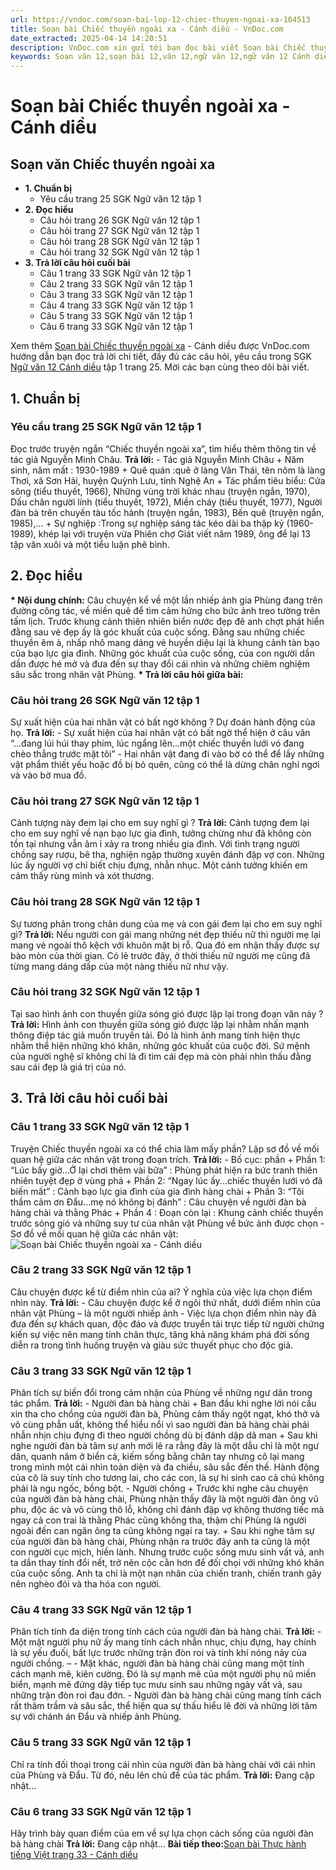 ```yaml
---
url: https://vndoc.com/soan-bai-lop-12-chiec-thuyen-ngoai-xa-104513
title: Soạn bài Chiếc thuyền ngoài xa - Cánh diều - VnDoc.com
date_extracted: 2025-04-14 14:20:51
description: VnDoc.com xin gửi tới bạn đọc bài viết Soạn bài Chiếc thuyền ngoài xa - Cánh diều. Mời các bạn cùng theo dõi bài viết dưới đây nhé.
keywords: Soạn văn 12,soạn bài 12,văn 12,ngữ văn 12,ngữ văn 12 Cánh diều,soạn ngữ văn 12,giải ngữ văn 12,soạn văn 12 Cánh diều,soạn văn 12 Cánh diều ngắn nhất,soạn bài 12 cánh diều,soạn văn 12 tập 1 trang 25 Cánh diều,Soạn bài Chiếc thuyền ngoài xa Cánh diều,Soạn bài Chiếc thuyền ngoài xa,Soạn văn Chiếc thuyền ngoài xa,Soạn bài Chiếc thuyền ngoài xa ngắn nhất,Chiếc thuyền ngoài xa,soạn văn 12 tập 1 trang 25
---
```


# Soạn bài Chiếc thuyền ngoài xa - Cánh diều
## Soạn văn Chiếc thuyền ngoài xa
  * **1\. Chuẩn bị**
    * Yêu cầu trang 25 SGK Ngữ văn 12 tập 1
  * **2\. Đọc hiểu**
    * Câu hỏi trang 26 SGK Ngữ văn 12 tập 1
    * Câu hỏi trang 27 SGK Ngữ văn 12 tập 1
    * Câu hỏi trang 28 SGK Ngữ văn 12 tập 1
    * Câu hỏi trang 32 SGK Ngữ văn 12 tập 1
  * **3\. Trả lời câu hỏi cuối bài**
    * Câu 1 trang 33 SGK Ngữ văn 12 tập 1
    * Câu 2 trang 33 SGK Ngữ văn 12 tập 1
    * Câu 3 trang 33 SGK Ngữ văn 12 tập 1
    * Câu 4 trang 33 SGK Ngữ văn 12 tập 1
    * Câu 5 trang 33 SGK Ngữ văn 12 tập 1
    * Câu 6 trang 33 SGK Ngữ văn 12 tập 1

Xem thêm
[Soạn bài Chiếc thuyền ngoài xa](<https://vndoc.com/soan-bai-lop-12-chiec-thuyen-ngoai-xa-104513>) \- Cánh diều được VnDoc.com hướng dẫn bạn đọc trả lời chi tiết, đầy đủ các câu hỏi, yêu cầu trong SGK [Ngữ văn 12 Cánh diều](<https://vndoc.com/soan-van-12-canh-dieu>) tập 1 trang 25. Mời các bạn cùng theo dõi bài viết.
## 1\. Chuẩn bị
### Yêu cầu trang 25 SGK Ngữ văn 12 tập 1
Đọc trước truyện ngắn “Chiếc thuyền ngoài xa”, tìm hiểu thêm thông tin về tác giả Nguyễn Minh Châu.
**Trả lời:**
\- Tác giả Nguyễn Minh Châu
\+ Năm sinh, năm mất : 1930-1989
\+ Quê quán :quê ở làng Văn Thái, tên nôm là làng Thơi, xã Sơn Hải, huyện Quỳnh Lưu, tỉnh Nghệ An
\+ Tác phẩm tiêu biểu: Cửa sông \(tiểu thuyết, 1966\), Những vùng trời khác nhau \(truyện ngắn, 1970\), Dấu chân người lính \(tiểu thuyết, 1972\), Miền cháy \(tiểu thuyết, 1977\), Người đàn bà trên chuyến tàu tốc hành \(truyện ngắn, 1983\), Bến quê \(truyện ngắn, 1985\),...
\+ Sự nghiệp :Trong sự nghiệp sáng tác kéo dài ba thập kỷ \(1960-1989\), khép lại với truyện vừa Phiên chợ Giát viết năm 1989, ông để lại 13 tập văn xuôi và một tiểu luận phê bình.
## 2\. Đọc hiểu
**\* Nội dung chính:** Câu chuyện kể về một lần nhiếp ảnh gia Phùng đang trên đường công tác, về miền quê để tìm cảm hứng cho bức ảnh treo tường trên tấm lịch. Trước khung cảnh thiên nhiên biển nước đẹp đẽ anh chợt phát hiển đằng sau vẻ đẹp ấy là góc khuất của cuộc sống. Đằng sau những chiếc thuyền êm ả, nhấp nhô mang dáng vẻ huyền diệu lại là khung cảnh tàn bạo của bạo lực gia đình. Những góc khuất của cuộc sống, của con người dần dần được hé mở và đưa đến sự thay đổi cái nhìn và những chiêm nghiệm sâu sắc trong nhân vật Phùng.
**\* Trả lời câu hỏi giữa bài:**
### Câu hỏi trang 26 SGK Ngữ văn 12 tập 1
Sự xuất hiện của hai nhân vật có bất ngờ không ? Dự đoán hành động của họ.
**Trả lời:**
\- Sự xuất hiện của hai nhân vật có bất ngờ thể hiện ở câu văn “...đang lúi húi thay phim, lúc ngẩng lên...một chiếc thuyền lưới vó đang chèo thẳng trước mặt tôi”
\- Hai nhân vật đang đi vào bờ có thể để lấy những vật phẩm thiết yếu hoặc đồ bị bỏ quên, cũng có thể là dừng chân nghỉ ngơi và vào bờ mua đồ.
### Câu hỏi trang 27 SGK Ngữ văn 12 tập 1
Cảnh tượng này đem lại cho em suy nghĩ gì ?
**Trả lời:**
Cảnh tượng đem lại cho em suy nghĩ về nạn bạo lực gia đình, tưởng chừng như đã không còn tồn tại nhưng vẫn âm ỉ xảy ra trong nhiều gia đình. Với tình trạng người chồng say rượu, bê tha, nghiện ngập thường xuyên đánh đập vợ con. Những lúc ấy người vợ chỉ biết chịu đựng, nhẫn nhục. Một cảnh tưởng khiến em cảm thấy rùng mình và xót thương.
### Câu hỏi trang 28 SGK Ngữ văn 12 tập 1
Sự tương phản trong chân dung của mẹ và con gái đem lại cho em suy nghĩ gì?
**Trả lời:**
Nếu người con gái mang những nét đẹp thiếu nữ thì người mẹ lại mang vẻ ngoài thô kệch với khuôn mặt bị rỗ. Qua đó em nhận thấy được sự bào mòn của thời gian. Có lẽ trước đây, ở thời thiếu nữ người mẹ cũng đã từng mang dáng dấp của một nàng thiếu nữ như vậy.
### Câu hỏi trang 32 SGK Ngữ văn 12 tập 1
Tại sao hình ảnh con thuyền giữa sóng gió được lặp lại trong đoạn văn này ?
**Trả lời:**
Hình ảnh con thuyền giữa sóng gió được lặp lại nhằm nhấn mạnh thông điệp tác giả muốn truyền tải. Đó là hình ảnh mang tính hiện thực nhằm thể hiện những khó khăn, những góc khuất của cuộc đời. Sứ mệnh của người nghệ sĩ không chỉ là đi tìm cái đẹp mà còn phải nhìn thấu đằng sau cái đẹp là giá trị của nó.
## 3\. Trả lời câu hỏi cuối bài
### Câu 1 trang 33 SGK Ngữ văn 12 tập 1
Truyện Chiếc thuyền ngoài xa có thể chia làm mấy phần? Lập sơ đồ về mối quan hệ giữa các nhân vật trong đoạn trích.
**Trả lời:**
\- Bố cục: phần
\+ Phần 1: “Lúc bấy giờ...Ở lại chơi thêm vài bữa” : Phùng phát hiện ra bức tranh thiên nhiên tuyệt đẹp ở vùng phá
\+ Phần 2: “Ngay lúc ấy...chiếc thuyền lưới vó đã biến mất” : Cảnh bạo lực gia đình của gia đình hàng chài
\+ Phần 3: “Tôi thầm cảm ơn Đẩu...mẹ nó không bị đánh” : Câu chuyện về người đàn bà hàng chài và thằng Phác
\+ Phần 4 : Đoạn còn lại : Khung cảnh chiếc thuyền trước sóng gió và những suy tư của nhân vật Phùng về bức ảnh được chọn
\- Sơ đồ về mối quan hệ giữa các nhân vật:
![Soạn bài Chiếc thuyền ngoài xa - Cánh diều](https://i.vdoc.vn/data/image/2024/06/06/soan-bai-chiec-thuyen-ngoai-xa-canh-dieu-1.jpg)
### Câu 2 trang 33 SGK Ngữ văn 12 tập 1
Câu chuyện được kể từ điểm nhìn của ai? Ý nghĩa của việc lựa chọn điểm nhìn này.
**Trả lời:**
\- Câu chuyện được kể ở ngôi thứ nhất, dưới điểm nhìn của nhân vật Phùng – là một người nhiếp ảnh
\- Việc lựa chọn điểm nhìn này đã đưa đến sự khách quan, độc đáo và được truyển tải trực tiếp từ người chứng kiến sự việc nên mang tính chân thực, tăng khả năng khám phá đời sống diễn ra trong tình huống truyện và giàu sức thuyết phục cho độc giả.
### Câu 3 trang 33 SGK Ngữ văn 12 tập 1
Phân tích sự biến đổi trong cảm nhận của Phùng về những ngư dân trong tác phẩm.
**Trả lời:**
\- Người đàn bà hàng chài
\+ Ban đầu khi nghe lời nói cầu xin tha cho chồng của người đàn bà, Phùng cảm thấy ngột ngạt, khó thở và vô cùng phẫn uất, không thể hiểu nổi vì sao người đàn bà hàng chài phải nhẫn nhịn chịu đựng đi theo người chồng dù bị đánh dập dã man
\+ Sau khi nghe người đàn bà tâm sự anh mới lẽ ra rằng đây là một dẫu chỉ là một ngư dân, quanh năm ở biển cả, kiếm sống bằng chân tay nhưng cô lại mang trong mình một cái nhìn toàn diện và đa chiều, sâu sắc đến thế. Hành động của cô là suy tính cho tương lai, cho các con, là sự hi sinh cao cả chú không phải là ngu ngốc, bồng bột.
\- Người chồng
\+ Trước khi nghe câu chuyện của người đàn bà hàng chài, Phùng nhận thấy đây là một người đàn ông vũ phu, độc ác và vô cùng thô lỗ, không chỉ đánh đập vợ không thương tiếc mà ngay cả con trai là thằng Phác cũng không tha, thậm chí Phùng là người ngoài đến can ngăn ông ta cũng không ngại ra tay.
\+ Sau khi nghe tâm sự của người đàn bà hàng chài, Phùng nhận ra trước đây anh ta cũng là một con người cục mịch, hiền lành. Nhưng trước cuộc sống mưu sinh vất vả, anh ta dần thay tính đổi nết, trở nên cộc cằn hơn để đối chọi với những khó khăn của cuộc sống. Anh ta chỉ là một nạn nhân của chiến tranh, chiến tranh gây nên nghèo đói và tha hóa con người.
### Câu 4 trang 33 SGK Ngữ văn 12 tập 1
Phân tích tính đa diện trong tính cách của người đàn bà hàng chài.
**Trả lời:**
\- Một mặt người phụ nữ ấy mang tính cách nhẫn nhục, chịu đựng, hay chính là sự yếu đuối, bất lực trước những trận đòn roi và tính khí nóng nảy của người chồng. –
\- Mặt khác, người đàn bà hàng chài cũng mang một tính cách mạnh mẽ, kiên cường. Đó là sự mạnh mẽ của một người phụ nũ miền biển, mạnh mẽ đứng dậy tiếp tục mưu sinh sau những ngày vất vả, sau những trận đòn roi đau đớn.
\- Người đàn bà hàng chài cũng mang tính cách rất thâm trầm và sâu sắc, thể hiện qua sự thấu hiểu lẽ đời và những lời tâm sự với chánh án Đẩu và nhiếp ảnh Phùng.
### Câu 5 trang 33 SGK Ngữ văn 12 tập 1
Chỉ ra tính đối thoại trong cái nhìn của người đàn bà hàng chài với cái nhìn của Phùng và Đẩu. Từ đó, nêu lên chủ đề của tác phẩm.
**Trả lời:**
Đang cập nhật...
### Câu 6 trang 33 SGK Ngữ văn 12 tập 1
Hãy trình bày quan điểm của em về sự lựa chọn cách sống của người đàn bà hàng chài
**Trả lời:**
Đang cập nhật...
**Bài tiếp theo:**[Soạn bài Thực hành tiếng Việt trang 33 - Cánh diều](<https://vndoc.com/soan-bai-thuc-hanh-tieng-viet-trang-33-canh-dieu-321544>)
